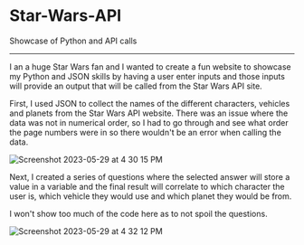 # Star-Wars-API
Showcase of Python and API calls

____

I an a huge Star Wars fan and I wanted to create a fun website to showcase my Python and JSON skills by having a user enter inputs and those inputs will provide an output that will be called from the Star Wars API site.

First, I used JSON to collect the names of the different characters, vehicles and planets from the Star Wars API website. There was an issue where the data was not in numerical order, so I had to go through and see what order the page numbers were in so there wouldn't be an error when calling the data.

![Screenshot 2023-05-29 at 4 30 15 PM](https://github.com/Vanpat95/Star-Wars-API/assets/108643565/5cf94dfd-acc0-4cee-b46c-b34e7d38ff92)

Next, I created a series of questions where the selected answer will store a value in a variable and the final result will correlate to which character the user is, which vehicle they would use and which planet they would be from.

I won't show too much of the code here as to not spoil the questions.

![Screenshot 2023-05-29 at 4 32 12 PM](https://github.com/Vanpat95/Star-Wars-API/assets/108643565/0e8eee26-2844-48d8-ac94-fd19c19d8906)

